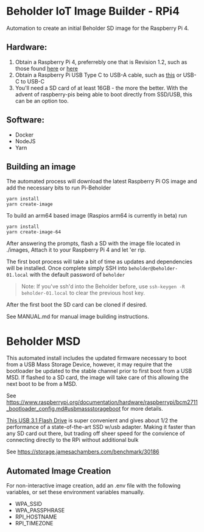 # Beholder IoT Image Builder - RPi4

Automation to create an initial Beholder SD image for the Raspberry Pi 4.

## Hardware:
1. Obtain a Raspberry Pi 4, preferrebly one that is Revision 1.2, such as those found [here](https://www.canakit.com/official-raspberry-pi-4-desktop-kit.html?cid=usd&src=raspberrypi) or [here](https://www.amazon.com/Vilros-Raspberry-Complete-Transparent-Cooled/dp/B07VFCB192)
2. Obtain a Raspberry Pi USB Type C to USB-A cable, such as [this](https://www.amazon.com/gp/product/B07214QNQX/ref=ppx_yo_dt_b_asin_title_o00_s00?ie=UTF8&psc=1) or USB-C to USB-C
3. You'll need a SD card of at least 16GB - the more the better. With the advent of raspberry-pis being able to boot directly from SSD/USB, this can be an option too.

## Software:

- Docker
- NodeJS
- Yarn

## Building an image

The automated process will download the latest Raspberry Pi OS image and add the necessary bits to run Pi-Beholder

```
yarn install
yarn create-image
```

To build an arm64 based image (Raspios arm64 is currently in beta) run

```
yarn install
yarn create-image-64
```

After answering the prompts, flash a SD with the image file located in ./images, Attach it to your Raspberry Pi 4 and let 'er rip.

The first boot process will take a bit of time as updates and dependencies will be installed. Once complete simply SSH into ``beholder@beholder-01.local`` with the default password of ```beholder```

> Note: If you've ssh'd into the Beholder before, use ```ssh-keygen -R beholder-01.local``` to clear the previous host key.

After the first boot the SD card can be cloned if desired.

See MANUAL.md for manual image building instructions.

# Beholder MSD

This automated install includes the updated firmware necessary to boot from a USB Mass Storage Device, however, it may require that the bootloader be updated to the stable channel prior to first boot from a USB MSD. If flashed to a SD card, the image will take care of this allowing the next boot to be from a MSD.

See https://www.raspberrypi.org/documentation/hardware/raspberrypi/bcm2711_bootloader_config.md#usbmassstorageboot for more details.

[This USB 3.1 Flash Drive](https://www.amazon.com/gp/product/B07D7PDLXC/ref=ppx_yo_dt_b_asin_title_o00_s00?ie=UTF8&psc=1) is super convenient and gives about 1/2 the performance of a state-of-the-art SSD w/usb adapter. Making it faster than any SD card out there, but trading off sheer speed for the convience of connecting directly to the RPi without additional bulk

See https://storage.jamesachambers.com/benchmark/30186

## Automated Image Creation

For non-interactive image creation, add an .env file with the following variables, or set these environment variables manually.

 - WPA_SSID
 - WPA_PASSPHRASE
 - RPI_HOSTNAME
 - RPI_TIMEZONE